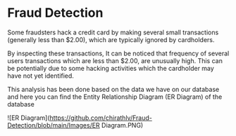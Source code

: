 # Fraud Detection

Some fraudsters hack a credit card by making several small transactions (generally less than $2.00), which are typically ignored by cardholders.

By inspecting these transactions, It can be noticed that frequency of several users transactions which are less than $2.00, are unusually high. This can be potentially due to some hacking activities which the cardholder may have not yet identified.

This analysis has been done based on the data we have on our database and here you can find the Entity Relationship Diagram (ER Diagram) of the database

![ER Diagram](https://github.com/chirathlv/Fraud-Detection/blob/main/Images/ER Diagram.PNG)
